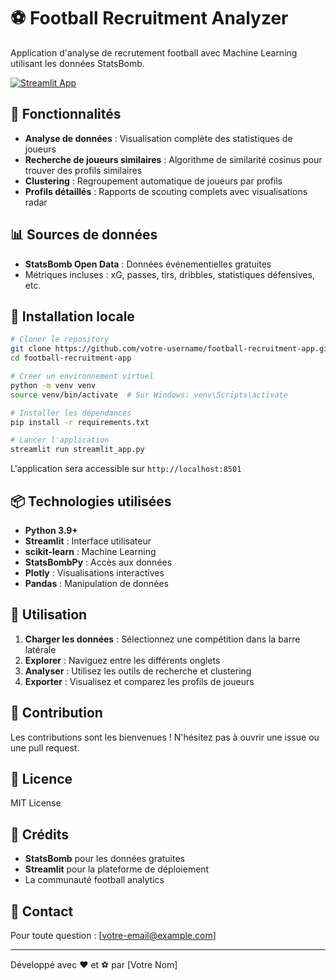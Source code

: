 # ⚽ Football Recruitment Analyzer

Application d'analyse de recrutement football avec Machine Learning utilisant les données StatsBomb.

[![Streamlit App](https://static.streamlit.io/badges/streamlit_badge_black_white.svg)](https://votre-app.streamlit.app)

## 🎯 Fonctionnalités

- **Analyse de données** : Visualisation complète des statistiques de joueurs
- **Recherche de joueurs similaires** : Algorithme de similarité cosinus pour trouver des profils similaires
- **Clustering** : Regroupement automatique de joueurs par profils
- **Profils détaillés** : Rapports de scouting complets avec visualisations radar

## 📊 Sources de données

- **StatsBomb Open Data** : Données événementielles gratuites
- Métriques incluses : xG, passes, tirs, dribbles, statistiques défensives, etc.

## 🚀 Installation locale

```bash
# Cloner le repository
git clone https://github.com/votre-username/football-recruitment-app.git
cd football-recruitment-app

# Créer un environnement virtuel
python -m venv venv
source venv/bin/activate  # Sur Windows: venv\Scripts\activate

# Installer les dépendances
pip install -r requirements.txt

# Lancer l'application
streamlit run streamlit_app.py
```

L'application sera accessible sur `http://localhost:8501`

## 📦 Technologies utilisées

- **Python 3.9+**
- **Streamlit** : Interface utilisateur
- **scikit-learn** : Machine Learning
- **StatsBombPy** : Accès aux données
- **Plotly** : Visualisations interactives
- **Pandas** : Manipulation de données

## 📖 Utilisation

1. **Charger les données** : Sélectionnez une compétition dans la barre latérale
2. **Explorer** : Naviguez entre les différents onglets
3. **Analyser** : Utilisez les outils de recherche et clustering
4. **Exporter** : Visualisez et comparez les profils de joueurs

## 🤝 Contribution

Les contributions sont les bienvenues ! N'hésitez pas à ouvrir une issue ou une pull request.

## 📝 Licence

MIT License

## 🙏 Crédits

- **StatsBomb** pour les données gratuites
- **Streamlit** pour la plateforme de déploiement
- La communauté football analytics

## 📧 Contact

Pour toute question : [votre-email@example.com]

---

Développé avec ❤️ et ⚽ par [Votre Nom]
